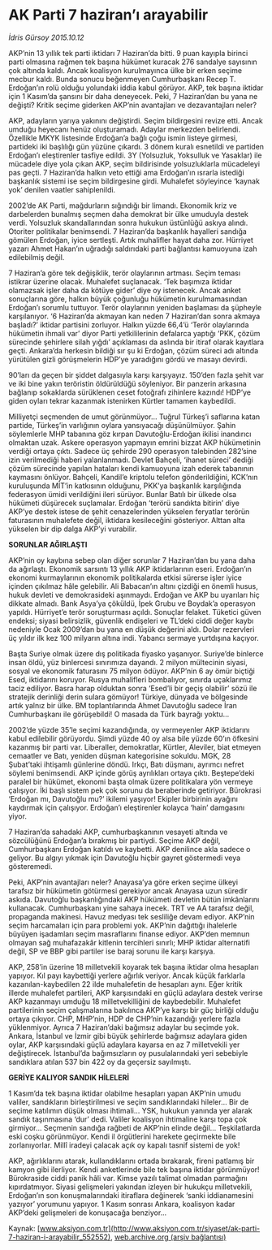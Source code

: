 # AK Parti 7 haziran’ı arayabilir

*İdris Gürsoy 2015.10.12*

<div class="pNewsDetailMainContent ctx_content" itemprop="articleBody">
 <p>
  AKP’nin 13 yıllık tek parti iktidarı 7 Haziran’da bitti. 9 puan kayıpla birinci parti olmasına rağmen tek başına hükümet kuracak 276 sandalye sayısının çok altında kaldı. Ancak koalisyon kurulmayınca ülke bir erken seçime mecbur kaldı. Bunda sonucu beğenmeyen Cumhurbaşkanı Recep T. Erdoğan’ın rolü olduğu yolundaki iddia kabul görüyor. AKP, tek başına iktidar için 1 Kasım’da şansını bir daha deneyecek. Peki, 7 Haziran’dan bu yana ne değişti? Kritik seçime giderken AKP’nin avantajları ve dezavantajları neler?
 </p>
 <p>
  AKP, adayların yarıya yakınını değiştirdi. Seçim bildirgesini revize etti. Ancak umduğu heyecanı henüz oluşturamadı. Adaylar merkezden belirlendi. Özellikle MKYK listesinde Erdoğan’a bağlı çoğu ismin listeye girmesi, partideki iki başlılığı gün yüzüne çıkardı. 3 dönem kuralı esnetildi ve partiden Erdoğan’ı eleştirenler tasfiye edildi. 3Y (Yolsuzluk, Yoksulluk ve Yasaklar) ile mücadele diye yola çıkan AKP, seçim bildirisinde yolsuzluklarla mücadeleyi pas geçti. 7 Haziran’da halkın veto ettiği ama Erdoğan’ın ısrarla istediği başkanlık sistemi ise seçim bildirgesine girdi. Muhalefet söyleyince ‘kaynak yok’ denilen vaatler sahiplenildi.
 </p>
 <p>
  2002’de AK Parti, mağdurların sığındığı bir limandı. Ekonomik kriz ve darbelerden bunalmış seçmen daha demokrat bir ülke umuduyla destek verdi. Yolsuzluk skandallarından sonra hukukun üstünlüğü askıya alındı. Otoriter politikalar benimsendi. 7 Haziran’da başkanlık hayalleri sandığa gömülen Erdoğan, iyice sertleşti. Artık muhalifler hayat daha zor. Hürriyet yazarı Ahmet Hakan’ın uğradığı saldırıdaki parti bağlantısı kamuoyuna izah edilebilmiş değil.
 </p>
 <p>
  7 Haziran’a göre tek değişiklik, terör olaylarının artması. Seçim teması istikrar üzerine olacak. Muhalefet suçlanacak. ‘Tek başımıza iktidar olamazsak işler daha da kötüye gider’ diye oy istenecek. Ancak anket sonuçlarına göre, halkın büyük çoğunluğu hükümetin kurulmamasından Erdoğan’ı sorumlu tuttuyor. Terör olaylarının yeniden başlaması da şüpheyle karşılanıyor. ‘6 Haziran’da akmayan kan neden 7 Haziran’dan sonra akmaya başladı?’ iktidar partisini zorluyor. Halkın yüzde 66,4’ü ‘Terör olaylarında hükümetin ihmali var’ diyor Parti yetkililerinin defalarca yaptığı ‘PKK, çözüm sürecinde şehirlere silah yığdı’ açıklaması da aslında bir itiraf olarak kayıtlara geçti. Ankara’da herkesin bildiği sır şu ki Erdoğan, çözüm süreci adı altında yürütülen gizli görüşmelerin HDP’ye yaradığını gördü ve masayı devirdi.
 </p>
 <p>
  90’ları da geçen bir şiddet dalgasıyla karşı karşıyayız. 150’den fazla şehit var ve iki bine yakın teröristin öldürüldüğü söyleniyor. Bir panzerin arkasına bağlanıp sokaklarda sürüklenen ceset fotoğrafı zihinlere kazındı! HDP’ye giden oyları tekrar kazanmak istenirken Kürtler tamamen kaybedildi.
 </p>
 <p>
  Milliyetçi seçmenden de umut görünmüyor… Tuğrul Türkeş’i saflarına katan partide, Türkeş’in varlığının oylara yansıyacağı düşünülmüyor. Şahin söylemlerle MHP tabanına göz kırpan Davutoğlu-Erdoğan ikilisi inandırıcı olmaktan uzak. Askere operasyon yapmayın emrini bizzat AKP hükümetinin verdiği ortaya çıktı. Sadece üç şehirde 290 operasyon talebinden 282’sine izin verilmediği haberi yalanlanmadı. Devlet Bahçeli, ‘ihanet süreci’ dediği çözüm sürecinde yapılan hataları kendi kamuoyuna izah ederek tabanının kaymasını önlüyor. Bahçeli, Kandil’e kriptolu telefon gönderildiğini, KCK’nın kuruluşunda MİT’in katkısının olduğunu, PKK’ya başkanlık karşılığında federasyon ümidi verildiğini ileri sürüyor. Bunlar Batılı bir ülkede olsa hükümeti düşürecek suçlamalar. Erdoğan ‘terörü sandıkta bitirin’ diye AKP’ye destek istese de şehit cenazelerinden yükselen feryatlar terörün faturasının muhalefete değil, iktidara kesileceğini gösteriyor. Alttan alta yükselen bir dip dalga AKP’yi vurabilir.
 </p>
 <p>
  <strong>
   SORUNLAR AĞIRLAŞTI
  </strong>
 </p>
 <p>
  AKP’nin oy kaybına sebep olan diğer sorunlar 7 Haziran’dan bu yana daha da ağırlaştı. Ekonomik sarsıntı 13 yıllık AKP iktidarlarının eseri. Erdoğan’ın ekonomi kurmaylarının ekonomik politikalarda etkisi sürerse işler iyice içinden çıkılmaz hâle gelebilir. Ali Babacan’ın altını çizdiği en önemli husus, hukuk devleti ve demokrasideki aşınmaydı. Erdoğan ve AKP bu uyarıları hiç dikkate almadı. Bank Asya’ya çöküldü, İpek Grubu ve Boydak’a operasyon yapıldı. Hürriyet’e terör soruşturması açıldı. Sonuçlar felaket. Tüketici güven endeksi; siyasi belirsizlik, güvenlik endişeleri ve TL’deki ciddi değer kaybı nedeniyle Ocak 2009’dan bu yana en düşük değerini aldı. Dolar rezervleri üç yıldır ilk kez 100 milyarın altına indi. Yabancı sermaye yurtdışına kaçıyor.
 </p>
 <p>
  Başta Suriye olmak üzere dış politikada fiyasko yaşanıyor. Suriye’de binlerce insan öldü, yüz binlercesi sınırımıza dayandı. 2 milyon mültecinin siyasi, sosyal ve ekonomik faturasını 75 milyon ödüyor. AKP’nin 6 ay ömür biçtiği Esed, iktidarını koruyor. Rusya muhalifleri bombalıyor, sınırda uçaklarımız taciz ediliyor. Basra harap olduktan sonra ‘Esed’li bir geçiş olabilir’ sözü ile stratejik derinliği derin sulara gömüyor! Türkiye, dünyada ve bölgesinde artık yalnız bir ülke. BM toplantılarında Ahmet Davutoğlu sadece İran Cumhurbaşkanı ile görüşebildi! O masada da Türk bayrağı yoktu…
 </p>
 <p>
  2002’de yüzde 35’le seçimi kazandığında, oy vermeyenler AKP iktidarını kabul edilebilir görüyordu. Şimdi yüzde 40 oy alsa bile yüzde 60’ın öfkesini kazanmış bir parti var. Liberaller, demokratlar, Kürtler, Aleviler, biat etmeyen cemaatler ve Batı, yeniden düşman kategorisine sokuldu. MGK, 28 Şubat’taki ihtişamlı günlerine döndü. Irkçı, Batı düşmanı, ayrımcı nefret söylemi benimsendi. AKP içinde görüş ayrılıkları ortaya çıktı. Beştepe’deki paralel bir hükümet, ekonomi başta olmak üzere politikalara yön vermeye çalışıyor. İki başlı sistem pek çok sorunu da beraberinde getiriyor. Bürokrasi ‘Erdoğan mı, Davutoğlu mu?’ ikilemi yaşıyor! Ekipler birbirinin ayağını kaydırmak için çalışıyor. Erdoğan’ı eleştirenler kolayca ‘hain’ damgasını yiyor.
 </p>
 <p>
  7 Haziran’da sahadaki AKP, cumhurbaşkanının vesayeti altında ve sözcülüğünü Erdoğan’a bırakmış bir partiydi. Seçime AKP değil, Cumhurbaşkanı Erdoğan katıldı ve kaybetti. AKP denilince akla sadece o geliyor. Bu algıyı yıkmak için Davutoğlu hiçbir gayret göstermedi veya gösteremedi.
 </p>
 <p>
  Peki, AKP’nin avantajları neler? Anayasa’ya göre erken seçime ülkeyi tarafsız bir hükümetin götürmesi gerekiyor ancak Anayasa uzun süredir askıda. Davutoğlu başkanlığındaki AKP hükümeti devletin bütün imkânlarını kullanacak. Cumhurbaşkanı yine sahaya inecek. TRT ve AA tarafsız değil, propaganda makinesi. Havuz medyası tek sesliliğe devam ediyor. AKP’nin seçim harcamaları için para problemi yok. AKP’nin dağıttığı ihalelerle büyüyen işadamları seçim masraflarını finanse ediyor. AKP’den memnun olmayan sağ muhafazakâr kitlenin tercihleri sınırlı; MHP iktidar alternatifi değil, SP ve BBP gibi partiler ise baraj sorunu ile karşı karşıya.
 </p>
 <p>
  AKP, 258’in üzerine 18 milletvekili koyarak tek başına iktidar olma hesapları yapıyor. Kıl payı kaybettiği yerlere ağırlık veriyor. Ancak küçük farklarla kazanılan-kaybedilen 22 ilde muhalefetin de hesapları aynı. Eğer kritik illerde muhalefet partileri, AKP karşısındaki en güçlü adaylara destek verirse AKP kazanmayı umduğu 18 milletvekilliğini de kaybedebilir. Muhalefet partilerinin seçim çalışmalarına bakılınca AKP’ye karşı bir güç birliği olduğu ortaya çıkıyor. CHP, MHP’nin, HDP de CHP’nin kazandığı yerlere fazla yüklenmiyor. Ayrıca 7 Haziran’daki bağımsız adaylar bu seçimde yok. Ankara, İstanbul ve İzmir gibi büyük şehirlerde bağımsız adaylara giden oylar, AKP karşısındaki güçlü adaylara kayarsa en az 7 milletvekili yer değiştirecek. İstanbul’da bağımsızların oy pusulalarındaki yeri sebebiyle sandıklara atılan 537 bin 422 oy da geçersiz sayılmıştı.
 </p>
 <p>
  <strong>
   GERİYE KALIYOR SANDIK HİLELERİ
  </strong>
 </p>
 <p>
  1 Kasım’da tek başına iktidar olabilme hesapları yapan AKP’nin umudu valiler, sandıkların birleştirilmesi ve seçim sandıklarındaki hileler… Bir de seçime katılımın düşük olması ihtimali… YSK, hukukun yanında yer alarak sandık taşınmasına ‘dur’ dedi. Valiler koalisyon ihtimaline karşı topa çok girmiyor… Seçmenin sandığa rağbeti de AKP’nin elinde değil… Teşkilatlarda eski coşku görünmüyor. Kendi il örgütlerini harekete geçirmekte bile zorlanıyorlar. Millî iradeyi çalacak açık oy kapalı tasnif sistemi de yok!
 </p>
 <p>
  AKP, ağırlıklarını atarak, kullandıklarını ortada bırakarak, fireni patlamış bir kamyon gibi ilerliyor. Kendi anketlerinde bile tek başına iktidar görünmüyor! Bürokraside ciddi panik hâli var. Kimse yazılı talimat olmadan parmağını kıpırdatmıyor. Siyasi gelişmeleri yakından izleyen bir hukukçu milletvekili, Erdoğan’ın son konuşmalarındaki itiraflara değinerek ‘sanki iddianamesini yazıyor’ yorumunu yapıyor. 1 Kasım sonrası Ankara, koalisyon kadar AKP’deki gelişmeleri de konuşacağa benziyor...
 </p>
</div>


Kaynak: [www.aksiyon.com.tr](http://www.aksiyon.com.tr/siyaset/ak-parti-7-haziran-i-arayabilir_552552), [web.archive.org (arşiv bağlantısı)](http://web.archive.org/web/20160204091009/http://www.aksiyon.com.tr/siyaset/ak-parti-7-haziran-i-arayabilir_552552)
